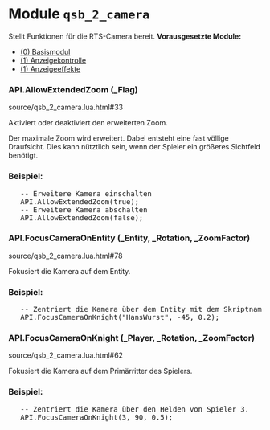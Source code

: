 # Module <code>qsb_2_camera</code>
Stellt Funktionen für die RTS-Camera bereit.
 <b>Vorausgesetzte Module:</b>
 <ul>
 <li><a href="qsb.html">(0) Basismodul</a></li>
 <li><a href="modules.QSB_1_GuiControl.QSB_1_GuiControl.html">(1) Anzeigekontrolle</a></li>
 <li><a href="modules.QSB_1_GuiEffects.QSB_1_GuiEffects.html">(1) Anzeigeeffekte</a></li>
 </ul>

### API.AllowExtendedZoom (_Flag)
source/qsb_2_camera.lua.html#33

Aktiviert oder deaktiviert den erweiterten Zoom.

 Der maximale Zoom wird erweitert. Dabei entsteht eine fast völlige
 Draufsicht. Dies kann nütztlich sein, wenn der Spieler ein größeres
 Sichtfeld benötigt.






### Beispiel:
<ul>


<pre class="example"><span class="comment">-- Erweitere Kamera einschalten
</span>API.AllowExtendedZoom(<span class="keyword">true</span>);
<span class="comment">-- Erweitere Kamera abschalten
</span>API.AllowExtendedZoom(<span class="keyword">false</span>);</pre>


</ul>


### API.FocusCameraOnEntity (_Entity, _Rotation, _ZoomFactor)
source/qsb_2_camera.lua.html#78

Fokusiert die Kamera auf dem Entity.





### Beispiel:
<ul>


<pre class="example"><span class="comment">-- Zentriert die Kamera über dem Entity mit dem Skriptnamen "HansWurst".
</span>API.FocusCameraOnKnight(<span class="string">"HansWurst"</span>, -<span class="number">45</span>, <span class="number">0.2</span>);</pre>


</ul>


### API.FocusCameraOnKnight (_Player, _Rotation, _ZoomFactor)
source/qsb_2_camera.lua.html#62

Fokusiert die Kamera auf dem Primärritter des Spielers.





### Beispiel:
<ul>


<pre class="example"><span class="comment">-- Zentriert die Kamera über den Helden von Spieler 3.
</span>API.FocusCameraOnKnight(<span class="number">3</span>, <span class="number">90</span>, <span class="number">0.5</span>);</pre>


</ul>


